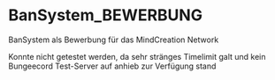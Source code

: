 # BanSystem_BEWERBUNG
BanSystem als Bewerbung für das MindCreation Network

Konnte nicht getestet werden, da sehr stränges Timelimit galt und kein Bungeecord Test-Server auf anhieb zur Verfügung stand
